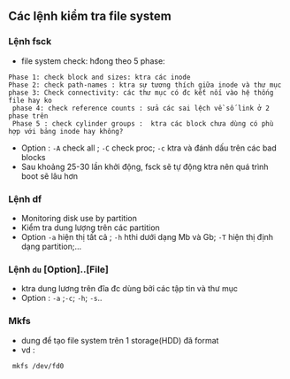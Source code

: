 ## Các lệnh kiểm tra file system
### Lệnh fsck
+ file system check: hđong theo 5 phase:
 ```
 Phase 1: check block and sizes: ktra các inode
 Phase 2: check path-names : ktra sự tương thích giữa inode và thư mục
 phase 3: Check connectivity: các thư mục có đc kết nối vào hệ thống file hay ko
  phase 4: check reference counts : sửa các sai lệch về số link ở 2 phase trên
  Phase 5 : check cylinder groups :  ktra các block chưa dùng có phù hợp với bảng inode hay không?
 ````
+ Option : `-A` check all ; `-C` check proc; `-c` ktra và đánh dấu trên các bad blocks 
+ Sau khoảng 25-30 lần khởi động, fsck sẽ tự động ktra nên quá trình boot sẽ lâu hơn

### Lệnh df 
+  Monitoring disk use by partition
+ Kiểm tra dung lượng trên các partition
+ Option `-a` hiện thị tất cả ; `-h` hthi dưới dạng Mb và Gb; `-T` hiện thị định dạng partition;...
### Lệnh `du` [Option]..[File]
+ ktra dung lương trên đĩa đc dùng bởi  các tập tin và thư mục
+ Option : `-a` ;`-c`; `-h`; `-s`..
### Mkfs
+ dung để tạo file system trên 1 storage(HDD) đã format 
+ vd : 
 ```
  mkfs /dev/fd0
 ``` 

